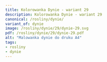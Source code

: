 ```yaml
---
title: Kolorowanka Dynie - wariant 29
description: Kolorowanka Dynie - wariant 29
canonical: /rosliny/dynie/
variant_of: dynie
image: /rosliny/dynie/29/dynie-29.svg
pdf: /rosliny/dynie/29/dynie-29.pdf
alt: "Malowanka dynie do druku A4"
tags:
- rosliny
- dynie
---
```

